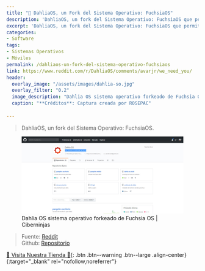 ```yaml
---
title: "📲 DahliaOS, un Fork del Sistema Operativo: FuchsiaOS"
description: 'DahliaOS, un fork del Sistema Operativo: FuchsiaOS que permite incluir tus aplicaciones creadas en Flutter'
excerpt: 'DahliaOS, un fork del Sistema Operativo: FuchsiaOS que permite incluir tus aplicaciones creadas en Flutter'
categories:
- Software
tags:
- Sistemas Operativos
- Móviles
permalink: /dahliaos-un-fork-del-sistema-operativo-fuchsiaos
link: https://www.reddit.com/r/DahliaOS/comments/avarjr/we_need_you/
header:
  overlay_image: "/assets/images/dahlia-so.jpg"
  overlay_filter: "0.2"
  image_description: "Dahlia OS sistema operativo forkeado de Fuchsia OS | Ciberninjas"
  caption: "**Créditos**: Captura creada por ROSEPAC"

---
```

> DahliaOS, un fork del Sistema Operativo: FuchsiaOS.

<figure>
    <!-- <a href="/assets/images/dahlia-so.jpg" class="image-popup"><img src="/assets/images/dahlia-sox636.jpg"></a> -->
    <a href="/assets/images/dahlia-so.jpg" class="image-popup"><img src="/assets/images/dahlia-so.jpg"></a>
    <figcaption>Dahlia OS sistema operativo forkeado de Fuchsia OS | Ciberninjas</figcaption>
</figure>

> Fuente: [Reddit](https://www.reddit.com/r/DahliaOS/comments/chgqus/dahliaos_milestone_1/ "Reddit del sistema operativo de móviles DahliaOS")  
> Github:  [Repositorio](https://github.com/dahlia-os "Repositorio de DahliaOS, sistema alternativo a FuchsiaOS")

[🎁 Visita Nuestra Tienda 🎁](https://www.amazon.es/shop/cibercursos){: .btn .btn--warning .btn--large .align-center}{:target="_blank" rel="nofollow,noreferrer"}